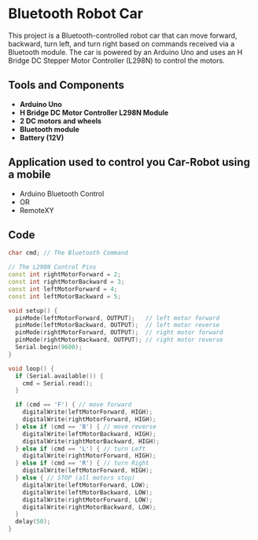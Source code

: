 # Bluetooth Robot Car

This project is a Bluetooth-controlled robot car that can move forward, backward, turn left, and turn right based on commands received via a Bluetooth module. The car is powered by an Arduino Uno and uses an H Bridge DC Stepper Motor Controller (L298N) to control the motors.

## Tools and Components

- **Arduino Uno**
- **H Bridge DC Motor Controller L298N Module**
- **2 DC motors and wheels**
- **Bluetooth module**
- **Battery (12V)**

## Application used to control you Car-Robot using a mobile
- Arduino Bluetooth  Control
- OR
- RemoteXY

## Code

```cpp
char cmd; // The Bluetooth Command

// The L298N Control Pins
const int rightMotorForward = 2;
const int rightMotorBackward = 3;
const int leftMotorForward = 4;
const int leftMotorBackward = 5;

void setup() {
  pinMode(leftMotorForward, OUTPUT);   // left motor forward
  pinMode(leftMotorBackward, OUTPUT);  // left motor reverse
  pinMode(rightMotorForward, OUTPUT);  // right motor forward
  pinMode(rightMotorBackward, OUTPUT); // right motor reverse
  Serial.begin(9600);
}

void loop() {
  if (Serial.available()) {
    cmd = Serial.read();
  }

  if (cmd == 'F') { // move forward
    digitalWrite(leftMotorForward, HIGH);
    digitalWrite(rightMotorForward, HIGH);
  } else if (cmd == 'B') { // move reverse
    digitalWrite(leftMotorBackward, HIGH);
    digitalWrite(rightMotorBackward, HIGH);
  } else if (cmd == 'L') { // turn Left
    digitalWrite(rightMotorForward, HIGH);
  } else if (cmd == 'R') { // turn Right
    digitalWrite(leftMotorForward, HIGH);
  } else { // STOP (all motors stop)
    digitalWrite(leftMotorForward, LOW);
    digitalWrite(leftMotorBackward, LOW);
    digitalWrite(rightMotorForward, LOW);
    digitalWrite(rightMotorBackward, LOW);
  }
  delay(50);
}
